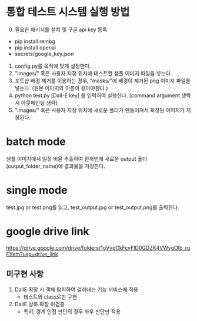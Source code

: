 # 통합 테스트 시스템 실행 방법
0. 필요한 패키지를 설치 및 구글 api key 등록
 - pip install rembg
 - pip install openai
 - secrets/google_key.json

1. config.py를 목적에 맞게 설정한다.
2. "images/" 혹은 사용자 지정 위치에 테스트할 샘플 이미지 파일을 넣는다.
3. 포토샵 배경 제거를 이용하는 경우, "masks/"에 배경이 제거된 png 이미지 파일을 넣는다. (원본 이미지와 이름이 같아야한다.)
4. python test.py [Dall-E key] 를 입력하여 실행한다. (command argument 생략 시 아웃페인팅 생략)
5. "images/" 혹은 사용자 지정 위치에 새로운 폴더가 만들어져서 확장된 이미지가 저장된다.



# batch mode
샘플 이미지에서 일정 비율 추출하여 한꺼번에 새로운 output 폴더(output_folder_name)에 결과물을 저장한다.

# single mode
test.jpg or test.png를 읽고, test_output.jpg or test_output.png를 출력한다.

# google drive link
https://drive.google.com/drive/folders/1gVvpCkFcvFlD0GDZK4VWygOIb_rqFXem?usp=drive_link

## 미구현 사항

1. DallE 확장 시 객체 탐지하여 걸러내는 기능 서비스에 적용
    - 테스트와 class로만 구현
2. DallE 상하 확장 미검증
    - 특히, 경계 인접 판단의 경우 좌우 판단만 적용





